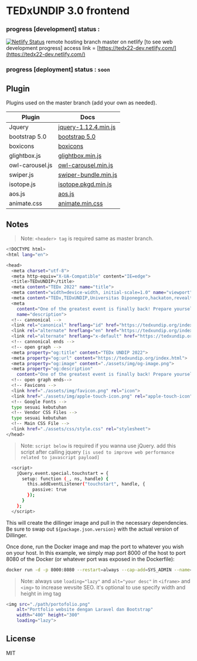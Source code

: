 # TEDxUNDIP 3.0 frontend

### progress [development] status :
[![Netlify Status](https://api.netlify.com/api/v1/badges/0aec1996-8d19-44b2-a064-5bacf7b12cbe/deploy-status)](https://app.netlify.com/sites/tedx22-dev/deploys)
remote hosting branch master on netlify [to see web development progress]
access link = [https://tedx22-dev.netlify.com/](https://tedx22-dev.netlify.com/)


### progress [deployment] status : `soon`
## Plugin

Plugins used on the master branch (add your own as needed).

| Plugin | Docs |
| ------ | ------ |
| Jquery | [jquery-1.12.4.min.js](https://releases.jquery.com/) |
| bootstrap 5.0 | [bootstrap 5.0](https://getbootstrap.com/docs/5.2/getting-started/introduction/) |
| boxicons | [boxicons](https://boxicons.com/) |
| glightbox.js | [glightbox.min.js](https://github.com/biati-digital/glightbox) |
| owl-carousel.js | [owl-carousel.min.js](https://owlcarousel2.github.io/OwlCarousel2/docs/started-welcome.html) |
| swiper.js | [swiper-bundle.min.js](https://swiperjs.com/) |
| isotope.js | [isotope.pkgd.min.js](https://isotope.metafizzy.co/) |
| aos.js| [aos.js](https://michalsnik.github.io/aos/) |
| animate.css | [animate.min.css](https://github.com/animate-css/animate.css?files=1) |


## Notes
> Note: `<header> tag` is required same as master branch.

```sh
<!DOCTYPE html>
<html lang="en">

<head>
  <meta charset="utf-8">
  <meta http-equiv="X-UA-Compatible" content="IE=edge">
  <title>TEDxUNDIP</title>
  <meta content="TEDx 2022" name="title">
  <meta content="width=device-width, initial-scale=1.0" name="viewport">
  <meta content="TEDx,TEDxUNDIP,Universitas Diponegoro,hackaton,revealthesun,undip,TEDxundip,TEDx2022" name="keywords">
  <meta
    content="One of the greatest event is finally back! Prepare yourself and get ready to be part of TEDx 2022~! Be there or be square."
    name="description">
  <!-- cannonical -->
  <link rel="canonical" hreflang="id" href="https://tedxundip.org/index.html">
  <link rel="alternate" hreflang="en" href="https://tedxundip.org/index.html">
  <link rel="alternate" hreflang="x-default" href="https://tedxundip.org/index.html">
  <!-- cannonical ends -->
  <!-- open graph -->
  <meta property="og:title" content="TEDx UNDIP 2022">
  <meta property="og:url" content="https://tedxundip.org/index.html">
  <meta property="og:image" content="./assets/img/og-image.png">
  <meta property="og:description"
    content="One of the greatest event is finally back! Prepare yourself and get ready to be part of TEDx 2022~! Be there or be square.">
  <!-- open graph ends-->
  <!-- Favicons -->
  <link href="./assets/img/favicon.png" rel="icon">
  <link href="./assets/img/apple-touch-icon.png" rel="apple-touch-icon">
  <!-- Google Fonts -->
  type sesuai kebutuhan
  <!-- Vendor CSS Files -->
  type sesuai kebutuhan
  <!-- Main CSS File -->
  <link href="./assets/css/style.css" rel="stylesheet">
</head>
```
> Note: `script below` is required if you wanna use jQuery.
add this script after calling jquery `[is used to improve web performance related to javascript payload]`
```sh
  <script>
    jQuery.event.special.touchstart = {
      setup: function (_, ns, handle) {
        this.addEventListener("touchstart", handle, {
          passive: true
        });
      }
    };
  </script>
```

This will create the dillinger image and pull in the necessary dependencies.
Be sure to swap out `${package.json.version}` with the actual
version of Dillinger.

Once done, run the Docker image and map the port to whatever you wish on
your host. In this example, we simply map port 8000 of the host to
port 8080 of the Docker (or whatever port was exposed in the Dockerfile):

```sh
docker run -d -p 8000:8080 --restart=always --cap-add=SYS_ADMIN --name=dillinger <youruser>/dillinger:${package.json.version}
```

> Note: always use `loading="lazy"` and `alt="your desc"` in `<iframe>` and `<img>` to increase wevsite SEO.
it's optional to use specify width and height in img tag


```sh
<img src="./path/portofolio.png" 
    alt="Portfolio website dengan Laravel dan Bootstrap"
    width="400" height="300"
    loading="lazy">
```

## License

MIT


